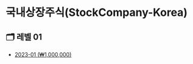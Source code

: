 # 국내상장주식(StockCompany-Korea)

## :card_index_dividers: 레벨 01
- [2023-01 (₩1,000,000)](/StockCompany-Korea/2023-01.md)

